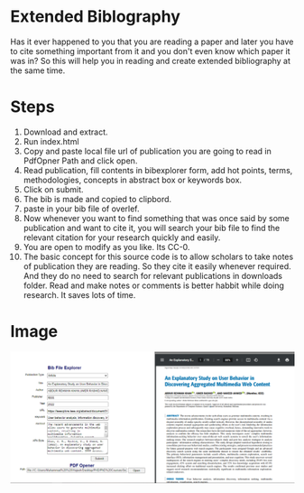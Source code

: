 # Extended Biblography
Has it ever happened to you that you are reading a paper and later you have to cite something important from it and you don't even know which paper it was in? So this will help you in reading and create extended bibliography at the same time.


# Steps
1. Download and extract.
2. Run index.html
3. Copy and paste local file url of publication you are going to read in PdfOpner Path and click open.
4. Read publication, fill contents in bibexplorer form, add hot points, terms, methodologies, concepts in abstract box or keywords box.
5. Click on submit.
6. The bib is made and copied to clipbord.
7. paste in your bib file of overlef.
8. Now whenever you want to find something that was once said by some publication and want to cite it, you will search your bib file to find the relevant citation for your research quickly and easily.
9. You are open to modify as you like. Its CC-0.
10. The basic concept for this source code is to allow scholars to take notes of publication they are reading. So they cite it easily whenever required. And they do no need to search for relevant publications in downloads folder. Read and make notes or comments is better habbit while doing research. It saves lots of time. 


# Image
![Sample Interface of Working](marketing.PNG?raw=true "Sample Interface of Working")

